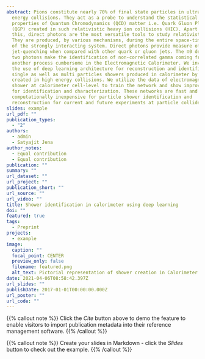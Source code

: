 ```yaml
---
abstract: Pions constitute nearly 70% of final state particles in ultra high
  energy collisions. They act as a probe to understand the statistical
  properties of Quantum Chromodynamics (QCD) matter i.e. Quark Gluon Plasma
  (QGP) created in such relativistic heavy ion collisions (HIC). Apart from
  this, direct photons are the most versatile tools to study relativistic HIC.
  They are produced, by various mechanisms, during the entire space-time history
  of the strongly interacting system. Direct photons provide measure of
  jet-quenching when compared with other quark or gluon jets. The π0 decay into
  two photons make the identification of non-correlated gamma coming from
  another process cumbersome in the Electromagnetic Calorimeter. We investigate
  the use of deep learning architecture for reconstruction and identification of
  single as well as multi particles showers produced in calorimeter by particles
  created in high energy collisions. We utilize the data of electromagnetic
  shower at calorimeter cell-level to train the network and show improvements
  for identification and characterization. These networks are fast and
  computationally inexpensive for particle shower identification and
  reconstruction for current and future experiments at particle colliders.
slides: example
url_pdf: ""
publication_types:
  - "2"
authors:
  - admin
  - Satyajit Jena
author_notes:
  - Equal contribution
  - Equal contribution
publication: ""
summary: ""
url_dataset: ""
url_project: ""
publication_short: ""
url_source: ""
url_video: ""
title: Shower identification in calorimeter using deep learning
doi: ""
featured: true
tags:
  - Preprint
projects:
  - example
image:
  caption: ""
  focal_point: CENTER
  preview_only: false
  filename: featured.png
  alt_text: Pictorial representation of shower creation in Calorimeter
date: 2021-04-06T08:58:42.397Z
url_slides: ""
publishDate: 2017-01-01T00:00:00.000Z
url_poster: ""
url_code: ""
---
```

{{% callout note %}}
Click the *Cite* button above to demo the feature to enable visitors to import publication metadata into their reference management software.
{{% /callout %}}

{{% callout note %}}
Create your slides in Markdown - click the *Slides* button to check out the example.
{{% /callout %}}